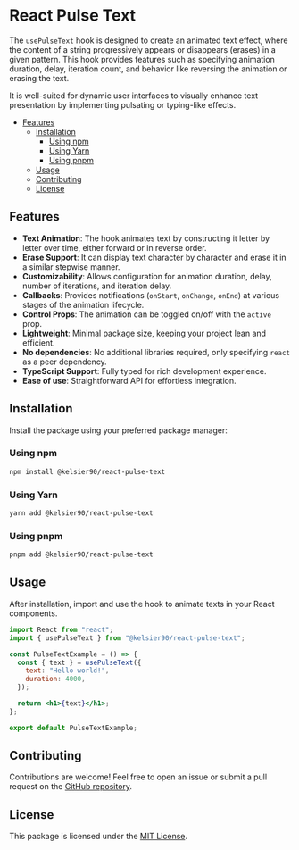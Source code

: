 # React Pulse Text

The `usePulseText` hook is designed to create an animated text effect, where the content of a string progressively appears or disappears (erases) in a given pattern. This hook provides features such as specifying animation duration, delay, iteration count, and behavior like reversing the animation or erasing the text.

It is well-suited for dynamic user interfaces to visually enhance text presentation by implementing pulsating or typing-like effects.

- [Features](#features)
  - [Installation](#installation)
    - [Using npm](#using-npm)
    - [Using Yarn](#using-yarn)
    - [Using pnpm](#using-pnpm)
  - [Usage](#usage)
  - [Contributing](#contributing)
  - [License](#license)

## Features

- **Text Animation**: The hook animates text by constructing it letter by letter over time, either forward or in reverse order.
- **Erase Support**: It can display text character by character and erase it in a similar stepwise manner.
- **Customizability**: Allows configuration for animation duration, delay, number of iterations, and iteration delay.
- **Callbacks**: Provides notifications (`onStart`, `onChange`, `onEnd`) at various stages of the animation lifecycle.
- **Control Props**: The animation can be toggled on/off with the `active` prop.
- **Lightweight**: Minimal package size, keeping your project lean and efficient.
- **No dependencies**: No additional libraries required, only specifying `react` as a peer dependency.
- **TypeScript Support**: Fully typed for rich development experience.
- **Ease of use**: Straightforward API for effortless integration.

## Installation

Install the package using your preferred package manager:

### Using npm

```bash
npm install @kelsier90/react-pulse-text
```

### Using Yarn

```bash
yarn add @kelsier90/react-pulse-text
```

### Using pnpm

```bash
pnpm add @kelsier90/react-pulse-text
```

## Usage

After installation, import and use the hook to animate texts in your React components.

```jsx
import React from "react";
import { usePulseText } from "@kelsier90/react-pulse-text";

const PulseTextExample = () => {
  const { text } = usePulseText({
    text: "Hello world!",
    duration: 4000,
  });

  return <h1>{text}</h1>;
};

export default PulseTextExample;
```

## Contributing

Contributions are welcome! Feel free to open an issue or submit a pull request on the [GitHub repository](https://github.com/Kelsier90/React-Pulse-Text).

## License

This package is licensed under the [MIT License](./LICENSE).
